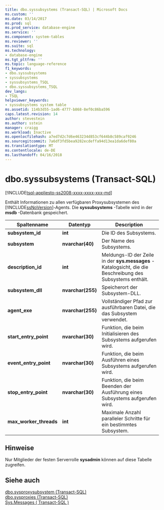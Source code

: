```yaml
---
title: dbo.syssubsystems (Transact-SQL) | Microsoft Docs
ms.custom: ''
ms.date: 03/14/2017
ms.prod: sql
ms.prod_service: database-engine
ms.service: ''
ms.component: system-tables
ms.reviewer: ''
ms.suite: sql
ms.technology:
- database-engine
ms.tgt_pltfrm: ''
ms.topic: language-reference
f1_keywords:
- dbo.syssubsystems
- syssubsystems
- syssubsystems_TSQL
- dbo.syssubsystems_TSQL
dev_langs:
- TSQL
helpviewer_keywords:
- syssubsystems system table
ms.assetid: 114b3d55-1ad6-4777-b868-8ef0c86ba596
caps.latest.revision: 14
author: stevestein
ms.author: sstein
manager: craigg
ms.workload: Inactive
ms.openlocfilehash: a7ed7d2c7d6e463234d853cf644b8c589caf9246
ms.sourcegitcommit: 7a6df3fd5bea9282ecdeffa94d13ea1da6def80a
ms.translationtype: MT
ms.contentlocale: de-DE
ms.lasthandoff: 04/16/2018
---
```

# <a name="dbosyssubsystems-transact-sql"></a>dbo.syssubsystems (Transact-SQL)
[!INCLUDE[tsql-appliesto-ss2008-xxxx-xxxx-xxx-md](../../includes/tsql-appliesto-ss2008-xxxx-xxxx-xxx-md.md)]

  Enthält Informationen zu allen verfügbaren Proxysubsystemen des [!INCLUDE[ssNoVersion](../../includes/ssnoversion-md.md)]-Agents. Die **syssubsystems** -Tabelle wird in der **msdb** -Datenbank gespeichert.  
  
|Spaltenname|Datentyp|Description|  
|-----------------|---------------|-----------------|  
|**subsystem_id**|**int**|Die ID des Subsystems.|  
|**subsystem**|**nvarchar(40)**|Der Name des Subsystems.|  
|**description_id**|**int**|Meldungs-ID der Zeile in der **sys.messages** -Katalogsicht, die die Beschreibung des Subsystems enthält.|  
|**subsystem_dll**|**nvarchar(255)**|Speicherort der Subsystem-DLL.|  
|**agent_exe**|**nvarchar(255)**|Vollständiger Pfad zur ausführbaren Datei, die das Subsystem verwendet.|  
|**start_entry_point**|**nvarchar(30)**|Funktion, die beim Initialisieren des Subsystems aufgerufen wird.|  
|**event_entry_point**|**nvarchar(30)**|Funktion, die beim Ausführen eines Subsystems aufgerufen wird.|  
|**stop_entry_point**|**nvarchar(30)**|Funktion, die beim Beenden der Ausführung eines Subsystems aufgerufen wird.|  
|**max_worker_threads**|**int**|Maximale Anzahl paralleler Schritte für ein bestimmtes Subsystem.|  
  
## <a name="remarks"></a>Hinweise  
 Nur Mitglieder der festen Serverrolle **sysadmin** können auf diese Tabelle zugreifen.  
  
## <a name="see-also"></a>Siehe auch  
 [dbo.sysproxysubsystem &#40;Transact-SQL&#41;](../../relational-databases/system-tables/dbo-sysproxysubsystem-transact-sql.md)   
 [dbo.sysproxies &#40;Transact-SQL&#41;](../../relational-databases/system-tables/dbo-sysproxies-transact-sql.md)   
 [Sys.Messages &#40; Transact-SQL &#41;](../../relational-databases/system-catalog-views/messages-for-errors-catalog-views-sys-messages.md)  
  
  
